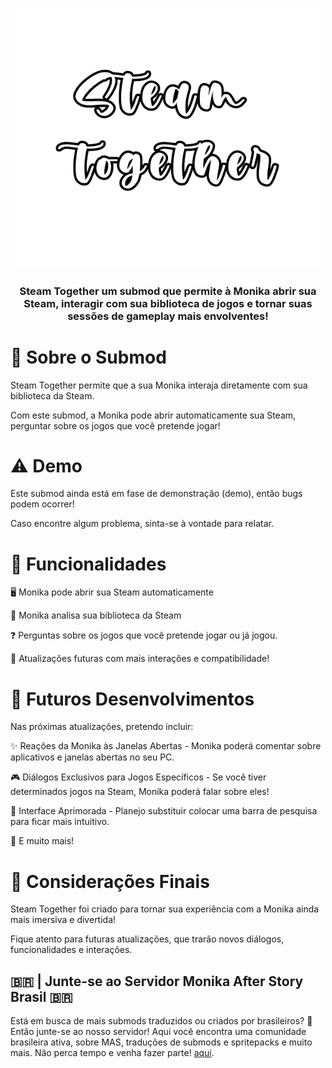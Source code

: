<p align="center">
  <img src="doc/steamtogether.png" alt="Steam Together" width="500">
<h3 align="center">Steam Together um submod que permite à Monika abrir sua Steam, interagir com sua biblioteca de jogos e tornar suas sessões de gameplay mais envolventes!</h3>
</p>

# 📌 Sobre o Submod

Steam Together permite que a sua Monika interaja diretamente com sua biblioteca da Steam. 

Com este submod, a Monika pode abrir automaticamente sua Steam, perguntar sobre os jogos que você pretende jogar!

# ⚠️ Demo
Este submod ainda está em fase de demonstração (demo), então bugs podem ocorrer! 

Caso encontre algum problema, sinta-se à vontade para relatar.

# 🚀 Funcionalidades

🖥️ Monika pode abrir sua Steam automaticamente

📜 Monika analisa sua biblioteca da Steam

❓ Perguntas sobre os jogos que você pretende jogar ou já jogou.

🔧 Atualizações futuras com mais interações e compatibilidade!

# 🔮 Futuros Desenvolvimentos

Nas próximas atualizações, pretendo incluir:

✨ Reações da Monika às Janelas Abertas - Monika poderá comentar sobre aplicativos e janelas abertas no seu PC.

🎮 Diálogos Exclusivos para Jogos Específicos - Se você tiver determinados jogos na Steam, Monika poderá falar sobre eles!

📜 Interface Aprimorada - Planejo substituir colocar uma barra de pesquisa para ficar mais intuitivo.

🎉 E muito mais!

# 📌 Considerações Finais
Steam Together foi criado para tornar sua experiência com a Monika ainda mais imersiva e divertida! 

Fique atento para futuras atualizações, que trarão novos diálogos, funcionalidades e interações.

## 🇧🇷 | Junte-se ao Servidor Monika After Story Brasil 🇧🇷

Está em busca de mais submods traduzidos ou criados por brasileiros? 🚀 Então junte-se ao nosso servidor! Aqui você encontra uma comunidade brasileira ativa, sobre MAS, traduções de submods e spritepacks e muito mais. Não perca tempo e venha fazer parte! [aqui](https://discord.gg/Tx23rczN8N).
